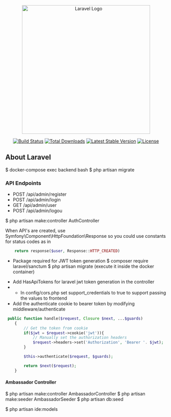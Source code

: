 <p align="center"><a href="https://laravel.com" target="_blank"><img src="https://raw.githubusercontent.com/laravel/art/master/logo-lockup/5%20SVG/2%20CMYK/1%20Full%20Color/laravel-logolockup-cmyk-red.svg" width="400" alt="Laravel Logo"></a></p>

<p align="center">
<a href="https://github.com/laravel/framework/actions"><img src="https://github.com/laravel/framework/workflows/tests/badge.svg" alt="Build Status"></a>
<a href="https://packagist.org/packages/laravel/framework"><img src="https://img.shields.io/packagist/dt/laravel/framework" alt="Total Downloads"></a>
<a href="https://packagist.org/packages/laravel/framework"><img src="https://img.shields.io/packagist/v/laravel/framework" alt="Latest Stable Version"></a>
<a href="https://packagist.org/packages/laravel/framework"><img src="https://img.shields.io/packagist/l/laravel/framework" alt="License"></a>
</p>

## About Laravel


$ docker-compose exec backend bash
$ php artisan migrate


### API Endpoints
* POST /api/admin/register
* POST /api/admin/login
* GET /api/admin/user
* POST /api/admin/logou

$ php artisan make:controller AuthController

When API's are created, use Symfony\Component\HttpFoundation\Response so you could use constants for status codes as in
```php
    return response($user, Response::HTTP_CREATED)
```

* Package required for JWT token generation
$ composer require laravel/sanctum 
$ php artisan migrate (execute it inside the docker container)
- Add HasApiTokens for laravel jwt token generation in the controller
- - In config/cors.php set support_credentials to true to support passing the values to frontend
- Add the authenticate cookie to bearer token by modifying middleware/authenticate
```php
 public function handle($request, Closure $next, ...$guards)
    {
        // Get the token from cookie
        if($jwt = $request->cookie('jwt')){
            // Manually set the authorization headers
            $request->headers->set('Authorization', 'Bearer '. $jwt);
        }

        $this->authenticate($request, $guards);

        return $next($request);
    }
```

#### Ambassador Controller

$ php artisan make:controller AmbassadorController
$ php artisan make:seeder AmbassadorSeeder
$ php artisan db:seed

$ php artisan ide:models

